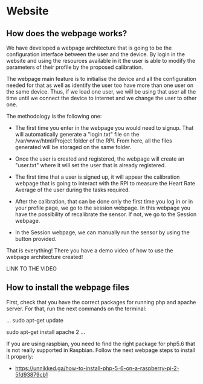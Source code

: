# Website

## How does the webpage works?

We have developed a webpage architecture that is going to be the configuration interface between the user and the device. By login in the website and using the resources available in it the user is able to modify the parameters of their profile by the proposed calibration. 

The webpage main feature is to initialise the device and all the configuration needed for that as well as identify the user too have more than one user on the same device. Thus, if we load one user, we will be using that user all the time until we connect the device to internet and we change the user to other one.

The methodology is the following one:

- The first time you enter in the webpage you would need to signup. That will automatically generate a "login.txt" file on the /var/www/html/Project folder of the RPI. From here, all the files generated will be storaged on the same folder.

- Once the user is created and registered, the webpage will 
create an "user.txt" where it will set the user that is already registered.

- The first time that a user is signed up, it will appear the calibration webpage that is going to interact with the RPI to measure the Heart Rate Average of the user during the tasks required. 

- After the calibration, that can be done only the first time you log in or in your profile page, we go to the session webpage. In this webpage you have the possibility of recalibrate the sensor. If not, we go to the Session webpage.

- In the Session webpage, we can manually run the sensor by using the button provided.

That is everything! There you have a demo video of how to use the webpage architecture created!

LINK TO THE VIDEO

## How to install the webpage files

First, check that you have the correct packages for running php and apache server. For that, run the next commands on the terminal:

...
sudo apt-get update

sudo apt-get install apache 2
...

If you are using raspbian, you need to find the right package for php5.6 that is not really supported in Raspbian. Follow the next webpage steps to install it properly:

- https://unnikked.ga/how-to-install-php-5-6-on-a-raspberry-pi-2-5fd93879cb1
